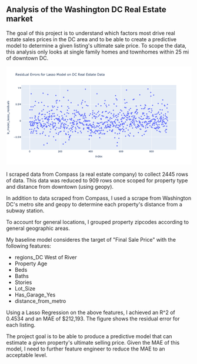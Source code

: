 ## Analysis of the Washington DC Real Estate market

The goal of this project is to understand which factors most drive real estate sales prices in the DC area and to be able to create a predictive model to determine a given listing's ultimate sale price. To scope the data, this analysis only looks at single family homes and townhomes within 25 mi of downtown DC. 

![](newplot.png)

I scraped data from Compass (a real estate company) to collect 2445 rows of data. This data was reduced to 909 rows once scoped for property type and distance from downtown (using geopy).

In addition to data scraped from Compass, I used a scrape from Washington DC's metro site and geopy to determine each property's distance from a subway station. 

To account for general locations, I grouped property zipcodes according to general geographic areas. 

My baseline model consideres the target of "Final Sale Price" with the following features:
- regions_DC West of River
- Property Age
- Beds
- Baths
- Stories
- Lot_Size
- Has_Garage_Yes
- distance_from_metro

Using a Lasso Regression on the above features, I achieved an R^2 of 0.4534 and an MAE of $212,193. The figure shows the residual error for each listing. 

The project goal is to be able to produce a predictive model that can estimate a given property's ultimate selling price. Given the MAE of this model, I need to further feature engineer to reduce the MAE to an acceptable level. 


